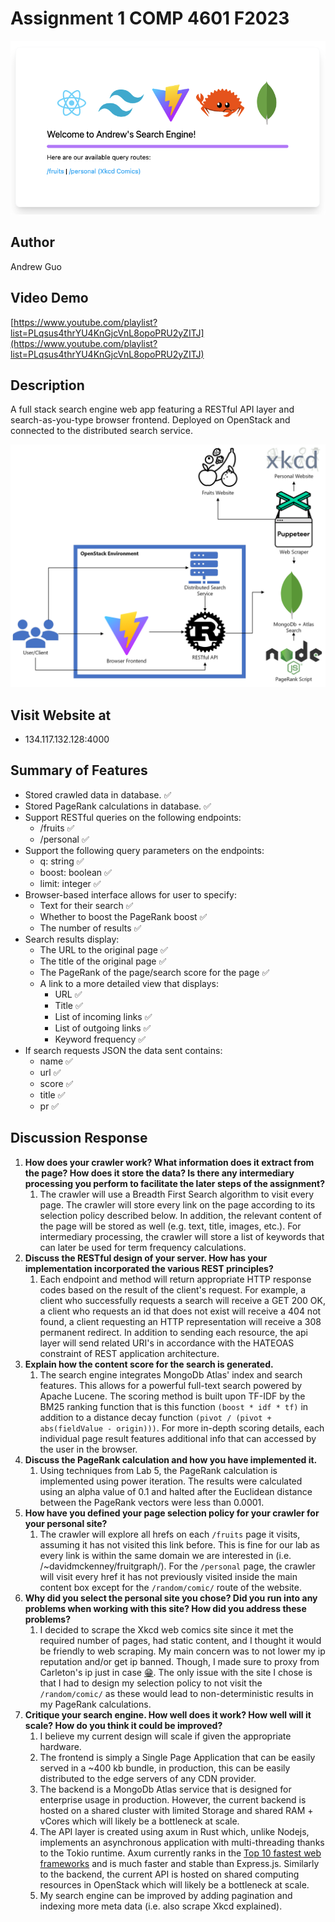 # Assignment 1 COMP 4601 F2023

<img src="./homepage.png" width="600" />

## Author

Andrew Guo

## Video Demo

[https://www.youtube.com/playlist?list=PLqsus4thrYU4KnGjcVnL8opoPRU2yZITJ](https://www.youtube.com/playlist?list=PLqsus4thrYU4KnGjcVnL8opoPRU2yZITJ)

## Description

A full stack search engine web app featuring a RESTful API layer and search-as-you-type browser frontend. Deployed on OpenStack and connected to the distributed search service.

<img src="./app_diagram.png" width="600" />

## Visit Website at

- 134.117.132.128:4000

## Summary of Features

- Stored crawled data in database. ✅
- Stored PageRank calculations in database. ✅
- Support RESTful queries on the following endpoints:
  - /fruits ✅
  - /personal ✅
- Support the following query parameters on the endpoints:
  - q: string ✅
  - boost: boolean ✅
  - limit: integer ✅
- Browser-based interface allows for user to specify:
  - Text for their search ✅
  - Whether to boost the PageRank boost ✅
  - The number of results ✅
- Search results display:
  - The URL to the original page ✅
  - The title of the original page ✅
  - The PageRank of the page/search score for the page ✅
  - A link to a more detailed view that displays:
    - URL ✅
    - Title ✅
    - List of incoming links ✅
    - List of outgoing links ✅
    - Keyword frequency ✅
- If search requests JSON the data sent contains:
  - name ✅
  - url ✅
  - score ✅
  - title ✅
  - pr ✅

## Discussion Response

1. **How does your crawler work? What information does it extract from the page? How does it store the data? Is there any intermediary processing you perform to facilitate the later steps of the assignment?**
   1. The crawler will use a Breadth First Search algorithm to visit every page. The crawler will store every link on the page according to its selection policy described below. In addition, the relevant content of the page will be stored as well (e.g. text, title, images, etc.). For intermediary processing, the crawler will store a list of keywords that can later be used for term frequency calculations.
2. **Discuss the RESTful design of your server. How has your implementation incorporated the various REST principles?**
   1. Each endpoint and method will return appropriate HTTP response codes based on the result of the client's request. For example, a client who successfully requests a search will receive a GET 200 OK, a client who requests an id that does not exist will receive a 404 not found, a client requesting an HTTP representation will receive a 308 permanent redirect. In addition to sending each resource, the api layer will send related URI's in accordance with the HATEOAS constraint of REST application architecture.
3. **Explain how the content score for the search is generated.**
   1. The search engine integrates MongoDb Atlas' index and search features. This allows for a powerful full-text search powered by Apache Lucene. The scoring method is built upon TF-IDF by the BM25 ranking function that is this function `(boost * idf * tf)` in addition to a distance decay function `(pivot / (pivot + abs(fieldValue - origin)))`. For more in-depth scoring details, each individual page result features additional info that can accessed by the user in the browser.
4. **Discuss the PageRank calculation and how you have implemented it.**
   1. Using techniques from Lab 5, the PageRank calculation is implemented using power iteration. The results were calculated using an alpha value of 0.1 and halted after the Euclidean distance between the PageRank vectors were less than 0.0001.
5. **How have you defined your page selection policy for your crawler for your personal site?**
   1. The crawler will explore all hrefs on each `/fruits` page it visits, assuming it has not visited this link before. This is fine for our lab as every link is within the same domain we are interested in (i.e. /~davidmckenney/fruitgraph/). For the `/personal` page, the crawler will visit every href it has not previously visited inside the main content box except for the `/random/comic/` route of the website.
6. **Why did you select the personal site you chose? Did you run into any problems when working with this site? How did you address these problems?**
   1. I decided to scrape the Xkcd web comics site since it met the required number of pages, had static content, and I thought it would be friendly to web scraping. My main concern was to not lower my ip reputation and/or get ip banned. Though, I made sure to proxy from Carleton's ip just in case [😁](https://emojipedia.org/beaming-face-with-smiling-eyes). The only issue with the site I chose is that I had to design my selection policy to not visit the `/random/comic/` as these would lead to non-deterministic results in my PageRank calculations.
7. **Critique your search engine. How well does it work? How well will it scale? How do you think it could be improved?**
   1. I believe my current design will scale if given the appropriate hardware.
   2. The frontend is simply a Single Page Application that can be easily served in a ~400 kb bundle, in production, this can be easily distributed to the edge servers of any CDN provider.
   3. The backend is a MongoDb Atlas service that is designed for enterprise usage in production. However, the current backend is hosted on a shared cluster with limited Storage and shared RAM + vCores which will likely be a bottleneck at scale.
   4. The API layer is created using axum in Rust which, unlike Nodejs, implements an asynchronous application with multi-threading thanks to the Tokio runtime. Axum currently ranks in the [Top 10 fastest web frameworks](https://www.techempower.com/benchmarks/#section=data-r21&test=composite) and is much faster and stable than Express.js. Similarly to the backend, the current API is hosted on shared computing resources in OpenStack which will likely be a bottleneck at scale.
   5. My search engine can be improved by adding pagination and indexing more meta data (i.e. also scrape Xkcd explained).

